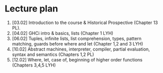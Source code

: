 # Lecture plan

1. [03.02] Introduction to the course & Historical Prospective (Chapter 13 PL).
1. [04.02] GHCi intro & basics, lists (Chapter 1 LYH)
1. [06.02] Tuples, infinite lists, list comprehension, types, pattern matching, guards before where and let (Chapter 1,2 and 3 LYH)
1. [10.02] Abstract machines, interpreter, compiler, partial evaluation, syntax and semantics (Chapters 1,2 PL)
1. [12.02] Where, let, case of, beginning of higher order functions (Chapters 3,4,5 LYH)

